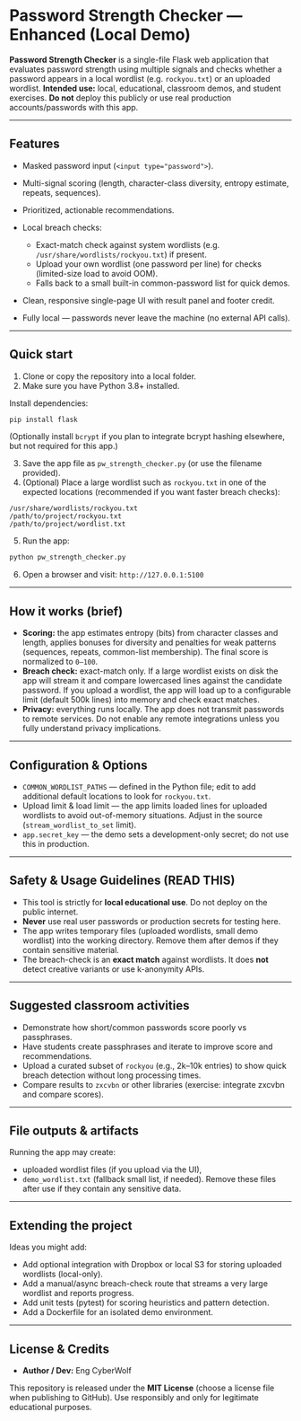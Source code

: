 # Password Strength Checker — Enhanced (Local Demo)

**Password Strength Checker** is a single-file Flask web application that evaluates password strength using multiple signals and checks whether a password appears in a local wordlist (e.g. `rockyou.txt`) or an uploaded wordlist.
**Intended use:** local, educational, classroom demos, and student exercises.
**Do not** deploy this publicly or use real production accounts/passwords with this app.

---

## Features

* Masked password input (`<input type="password">`).
* Multi-signal scoring (length, character-class diversity, entropy estimate, repeats, sequences).
* Prioritized, actionable recommendations.
* Local breach checks:

  * Exact-match check against system wordlists (e.g. `/usr/share/wordlists/rockyou.txt`) if present.
  * Upload your own wordlist (one password per line) for checks (limited-size load to avoid OOM).
  * Falls back to a small built-in common-password list for quick demos.
* Clean, responsive single-page UI with result panel and footer credit.
* Fully local — passwords never leave the machine (no external API calls).

---

## Quick start

1. Clone or copy the repository into a local folder.
2. Make sure you have Python 3.8+ installed.

Install dependencies:

```bash
pip install flask
```

(Optionally install `bcrypt` if you plan to integrate bcrypt hashing elsewhere, but not required for this app.)

3. Save the app file as `pw_strength_checker.py` (or use the filename provided).
4. (Optional) Place a large wordlist such as `rockyou.txt` in one of the expected locations (recommended if you want faster breach checks):

```
/usr/share/wordlists/rockyou.txt
/path/to/project/rockyou.txt
/path/to/project/wordlist.txt
```

5. Run the app:

```bash
python pw_strength_checker.py
```

6. Open a browser and visit: `http://127.0.0.1:5100`

---

## How it works (brief)

* **Scoring:** the app estimates entropy (bits) from character classes and length, applies bonuses for diversity and penalties for weak patterns (sequences, repeats, common-list membership). The final score is normalized to `0–100`.
* **Breach check:** exact-match only. If a large wordlist exists on disk the app will stream it and compare lowercased lines against the candidate password. If you upload a wordlist, the app will load up to a configurable limit (default 500k lines) into memory and check exact matches.
* **Privacy:** everything runs locally. The app does not transmit passwords to remote services. Do not enable any remote integrations unless you fully understand privacy implications.

---

## Configuration & Options

* `COMMON_WORDLIST_PATHS` — defined in the Python file; edit to add additional default locations to look for `rockyou.txt`.
* Upload limit & load limit — the app limits loaded lines for uploaded wordlists to avoid out-of-memory situations. Adjust in the source (`stream_wordlist_to_set` limit).
* `app.secret_key` — the demo sets a development-only secret; do not use this in production.

---

## Safety & Usage Guidelines (READ THIS)

* This tool is strictly for **local educational use**. Do not deploy on the public internet.
* **Never** use real user passwords or production secrets for testing here.
* The app writes temporary files (uploaded wordlists, small demo wordlist) into the working directory. Remove them after demos if they contain sensitive material.
* The breach-check is an **exact match** against wordlists. It does **not** detect creative variants or use k-anonymity APIs.

---

## Suggested classroom activities

* Demonstrate how short/common passwords score poorly vs passphrases.
* Have students create passphrases and iterate to improve score and recommendations.
* Upload a curated subset of `rockyou` (e.g., 2k–10k entries) to show quick breach detection without long processing times.
* Compare results to `zxcvbn` or other libraries (exercise: integrate zxcvbn and compare scores).

---

## File outputs & artifacts

Running the app may create:

* uploaded wordlist files (if you upload via the UI),
* `demo_wordlist.txt` (fallback small list, if needed).
  Remove these files after use if they contain any sensitive data.

---

## Extending the project

Ideas you might add:

* Add optional integration with Dropbox or local S3 for storing uploaded wordlists (local-only).
* Add a manual/async breach-check route that streams a very large wordlist and reports progress.
* Add unit tests (pytest) for scoring heuristics and pattern detection.
* Add a Dockerfile for an isolated demo environment.

---

## License & Credits

* **Author / Dev:** Eng CyberWolf

This repository is released under the **MIT License** (choose a license file when publishing to GitHub). Use responsibly and only for legitimate educational purposes.

